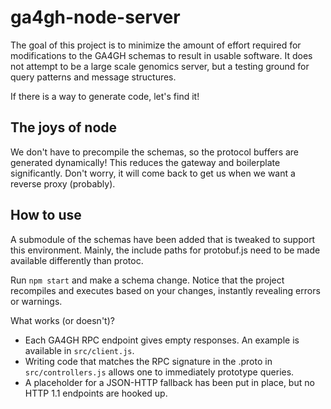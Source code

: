 # ga4gh-node-server

The goal of this project is to minimize the amount of effort required for modifications to the GA4GH schemas to result in usable software. It does not attempt to be a large scale genomics server, but a testing ground for query patterns and message structures.

If there is a way to generate code, let's find it!

## The joys of node

We don't have to precompile the schemas, so the protocol buffers are generated dynamically! This reduces the gateway and boilerplate significantly. Don't worry, it will come back to get us when we want a reverse proxy (probably).

## How to use

A submodule of the schemas have been added that is tweaked to support this environment. Mainly, the include paths for protobuf.js need to be made available differently than protoc.

Run `npm start` and make a schema change. Notice that the project recompiles and executes based on your changes, instantly revealing errors or warnings.

What works (or doesn't)?

* Each GA4GH RPC endpoint gives empty responses. An example is available in `src/client.js`.
* Writing code that matches the RPC signature in the .proto in `src/controllers.js` allows one to immediately prototype queries.
* A placeholder for a JSON-HTTP fallback has been put in place, but no HTTP 1.1 endpoints are hooked up.